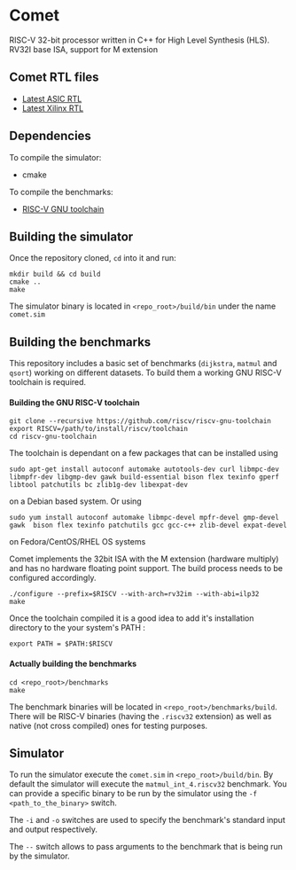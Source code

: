 # Comet
RISC-V 32-bit processor written in C++ for High Level Synthesis (HLS).
RV32I base ISA, support for M extension

## Comet RTL files

- [Latest ASIC RTL](https://gitlab.inria.fr/srokicki/comet/-/jobs/artifacts/rework/browse?job=catapult_ASIC)
- [Latest Xilinx RTL](https://gitlab.inria.fr/srokicki/comet/-/jobs/artifacts/rework/browse?job=catapult_Xilinx)

## Dependencies
To compile the simulator:
  - cmake

To compile the benchmarks:
  - [RISC-V GNU toolchain](https://github.com/riscv/riscv-tools)

## Building the simulator

Once the repository cloned, `cd` into it and run:

```
mkdir build && cd build
cmake ..
make
```

The simulator binary is located in `<repo_root>/build/bin` under the name `comet.sim`

## Building the benchmarks

This repository includes a basic set of benchmarks (`dijkstra`, `matmul` and `qsort`) working on different datasets.
To build them a working GNU RISC-V toolchain is required.

#### Building the GNU RISC-V toolchain

```
git clone --recursive https://github.com/riscv/riscv-gnu-toolchain
export RISCV=/path/to/install/riscv/toolchain
cd riscv-gnu-toolchain
```

The toolchain is dependant on a few packages that can be installed using

```
sudo apt-get install autoconf automake autotools-dev curl libmpc-dev libmpfr-dev libgmp-dev gawk build-essential bison flex texinfo gperf libtool patchutils bc zlib1g-dev libexpat-dev
```
on a Debian based system.
Or using
```
sudo yum install autoconf automake libmpc-devel mpfr-devel gmp-devel gawk  bison flex texinfo patchutils gcc gcc-c++ zlib-devel expat-devel
```
on Fedora/CentOS/RHEL OS systems

Comet implements the 32bit ISA with the M extension (hardware multiply) and has no hardware floating point support.
The build process needs to be configured accordingly.

```
./configure --prefix=$RISCV --with-arch=rv32im --with-abi=ilp32
make
```

Once the toolchain compiled it is a good idea to add it's installation directory to the your system's PATH :
```
export PATH = $PATH:$RISCV
```

#### Actually building the benchmarks

```
cd <repo_root>/benchmarks
make
```
The benchmark binaries will be located in `<repo_root>/benchmarks/build`.
There will be RISC-V binaries (having the `.riscv32` extension) as well as native (not cross compiled) ones for testing purposes.

## Simulator
To run the simulator execute the `comet.sim` in `<repo_root>/build/bin`.
By default the simulator will execute the `matmul_int_4.riscv32` benchmark. You can provide a specific binary to be run by the simulator using the `-f <path_to_the_binary>` switch.

The `-i` and `-o` switches are used to specify the benchmark's standard input and output respectively.

The `--` switch allows to pass arguments to the benchmark that is being run by the simulator.
